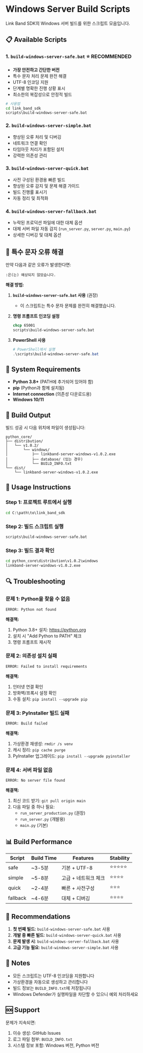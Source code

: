 # Windows Server Build Scripts

Link Band SDK의 Windows 서버 빌드를 위한 스크립트 모음입니다.

## 📋 Available Scripts

### 1. `build-windows-server-safe.bat` ⭐ **RECOMMENDED**
- **가장 안전하고 간단한 버전**
- 특수 문자 처리 문제 완전 해결
- UTF-8 인코딩 지원
- 단계별 명확한 진행 상황 표시
- 최소한의 복잡성으로 안정적 빌드

```bash
# 사용법
cd link_band_sdk
scripts\build-windows-server-safe.bat
```

### 2. `build-windows-server-simple.bat`
- 향상된 오류 처리 및 디버깅
- 네트워크 연결 확인
- 타임아웃 처리가 포함된 설치
- 강력한 의존성 관리

### 3. `build-windows-server-quick.bat`
- 사전 구성된 환경용 빠른 빌드
- 향상된 오류 감지 및 문제 해결 가이드
- 빌드 진행률 표시기
- 자동 정리 및 최적화

### 4. `build-windows-server-fallback.bat`
- 누락된 프로덕션 파일에 대한 대체 옵션
- 대체 서버 파일 자동 감지 (`run_server.py`, `server.py`, `main.py`)
- 상세한 디버깅 및 대체 옵션

## 🚨 특수 문자 오류 해결

만약 다음과 같은 오류가 발생한다면:
```
:은(는) 예상되지 않았습니다.
```

**해결 방법:**

1. **`build-windows-server-safe.bat` 사용** (권장)
   - 이 스크립트는 특수 문자 문제를 완전히 해결했습니다.

2. **명령 프롬프트 인코딩 설정**
   ```cmd
   chcp 65001
   scripts\build-windows-server-safe.bat
   ```

3. **PowerShell 사용**
   ```powershell
   # PowerShell에서 실행
   .\scripts\build-windows-server-safe.bat
   ```

## 🔧 System Requirements

- **Python 3.8+** (PATH에 추가되어 있어야 함)
- **pip** (Python과 함께 설치됨)
- **Internet connection** (의존성 다운로드용)
- **Windows 10/11**

## 📁 Build Output

빌드 성공 시 다음 위치에 파일이 생성됩니다:

```
python_core/
├── distribution/
│   └── v1.0.2/
│       └── windows/
│           ├── linkband-server-windows-v1.0.2.exe
│           ├── database/ (있는 경우)
│           └── BUILD_INFO.txt
└── dist/
    └── linkband-server-windows-v1.0.2.exe
```

## 🚀 Usage Instructions

### Step 1: 프로젝트 루트에서 실행
```cmd
cd C:\path\to\link_band_sdk
```

### Step 2: 빌드 스크립트 실행
```cmd
scripts\build-windows-server-safe.bat
```

### Step 3: 빌드 결과 확인
```cmd
cd python_core\distribution\v1.0.2\windows
linkband-server-windows-v1.0.2.exe
```

## 🔍 Troubleshooting

### 문제 1: Python을 찾을 수 없음
```
ERROR: Python not found
```
**해결책:**
1. Python 3.8+ 설치: https://python.org
2. 설치 시 "Add Python to PATH" 체크
3. 명령 프롬프트 재시작

### 문제 2: 의존성 설치 실패
```
ERROR: Failed to install requirements
```
**해결책:**
1. 인터넷 연결 확인
2. 방화벽/프록시 설정 확인
3. 수동 설치: `pip install --upgrade pip`

### 문제 3: PyInstaller 빌드 실패
```
ERROR: Build failed
```
**해결책:**
1. 가상환경 재생성: `rmdir /s venv`
2. 캐시 정리: `pip cache purge`
3. PyInstaller 업그레이드: `pip install --upgrade pyinstaller`

### 문제 4: 서버 파일 없음
```
ERROR: No server file found
```
**해결책:**
1. 최신 코드 받기: `git pull origin main`
2. 다음 파일 중 하나 필요:
   - `run_server_production.py` (권장)
   - `run_server.py` (개발용)
   - `main.py` (기본)

## 📊 Build Performance

| Script | Build Time | Features | Stability |
|--------|------------|----------|-----------|
| safe | ~3-5분 | 기본 + UTF-8 | ⭐⭐⭐⭐⭐ |
| simple | ~5-8분 | 고급 + 네트워크 체크 | ⭐⭐⭐⭐ |
| quick | ~2-4분 | 빠른 + 사전구성 | ⭐⭐⭐ |
| fallback | ~4-6분 | 대체 + 디버깅 | ⭐⭐⭐⭐ |

## 🎯 Recommendations

1. **첫 번째 빌드**: `build-windows-server-safe.bat` 사용
2. **개발 중 빠른 빌드**: `build-windows-server-quick.bat` 사용
3. **문제 발생 시**: `build-windows-server-fallback.bat` 사용
4. **고급 기능 필요**: `build-windows-server-simple.bat` 사용

## 📝 Notes

- 모든 스크립트는 UTF-8 인코딩을 지원합니다
- 가상환경을 자동으로 생성하고 관리합니다
- 빌드 정보는 `BUILD_INFO.txt`에 저장됩니다
- Windows Defender가 실행파일을 차단할 수 있으니 예외 처리하세요

## 🆘 Support

문제가 지속되면:
1. 이슈 생성: GitHub Issues
2. 로그 파일 첨부: `BUILD_INFO.txt`
3. 시스템 정보 포함: Windows 버전, Python 버전 